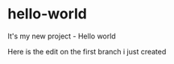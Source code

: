 # hello-world
It's my new project - Hello world


Here is the edit on the first branch i just created 
